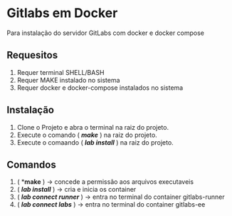 # Gitlabs em Docker
Para instalação do servidor GitLabs com docker e docker compose

## Requesitos
1. Requer terminal SHELL/BASH 
2. Requer MAKE instalado no sistema
3. Requer docker e docker-compose instalados no sistema 

## Instalação 
1. Clone o Projeto e abra o terminal na raiz do projeto.
2. Execute o comando ( ***make*** ) na raiz do projeto.
3. Execute o comaando ( ***lab install*** ) na raiz do projeto.

## Comandos
1. ( ***make**  ) -> concede a permissão aos arquivos executaveis
2. ( ***lab install*** ) -> cria e inicia os container
3. ( ***lab connect runner*** ) -> entra no terminal do container gitlabs-runner
4. ( ***lab connect labs*** ) -> entra no terminal do container gitlabs-ee
